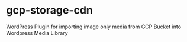 # gcp-storage-cdn
WordPress Plugin for importing image only media from GCP Bucket into Wordpress Media Library
